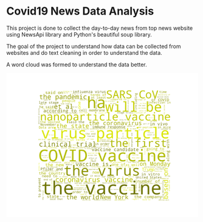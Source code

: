 # Covid19 News Data Analysis

This project is done to collect the day-to-day news from top news website using NewsApi library and Python's beautiful soup library.

The goal of the project to understand how data can be collected from websites and do text cleaning in order to understand the data. 

A word cloud was formed to understand the data better.

![Word Cloud](https://github.com/gowthammk/Covid19-News-Data-Analysis/blob/main/Dataset/Figure_1.png)

